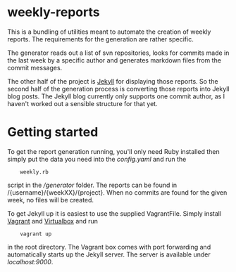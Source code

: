 # weekly-reports

This is a bundling of utilities meant to automate the creation of weekly reports. The requirements for the generation are rather
specific.

The generator reads out a list of svn repositories, looks for commits made in the last week by a specific 
author and generates markdown files from the commit messages.

The other half of the project is [Jekyll](http://jekyllrb.com/) for displaying those reports. So the second half of the generation process is converting those
reports into Jekyll blog posts. The Jekyll blog currently only supports one commit author, as I haven't worked out a sensible structure
for that yet. 

# Getting started

To get the report generation running, you'll only need Ruby installed then simply put the data you need into the *config.yaml* and run 
the 
```
    weekly.rb
```
script in the */generator* folder.
The reports can be found in /{username}/{weekXX}/{project}. When no commits are found for the given week, no files will be created.

To get Jekyll up it is easiest to use the supplied VagrantFile. Simply install [Vagrant](https://www.vagrantup.com/downloads.html) and [Virtualbox](https://www.virtualbox.org/wiki/Downloads) and run

```
    vagrant up
```
in the root directory. The Vagrant box comes with port forwarding and automatically starts up the Jekyll server. The server is 
available under *localhost:9000*.
